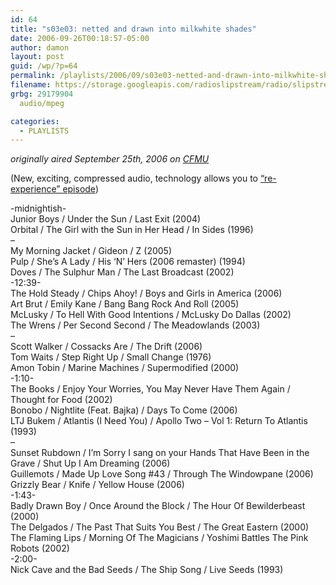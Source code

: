 ```yaml
---
id: 64
title: "s03e03: netted and drawn into milkwhite shades"
date: 2006-09-26T00:18:57-05:00
author: damon
layout: post
guid: /wp/?p=64
permalink: /playlists/2006/09/s03e03-netted-and-drawn-into-milkwhite-shades/
filename: https://storage.googleapis.com/radioslipstream/radio/slipstream-s3e03.mp3
grbg: 29179904
  audio/mpeg

categories:
  - PLAYLISTS
---
```


_originally aired September 25th, 2006 on [CFMU](http://cfmu.mcmaster.ca)_

(New, exciting, compressed audio, technology allows you to [“re-experience” episode](https://storage.googleapis.com/radioslipstream/radio/slipstream-s3e03.mp3))

-midnightish-  
Junior Boys / Under the Sun / Last Exit (2004)  
Orbital / The Girl with the Sun in Her Head / In Sides (1996)  
–  
My Morning Jacket / Gideon / Z (2005)  
Pulp / She’s A Lady / His ‘N’ Hers (2006 remaster) (1994)  
Doves / The Sulphur Man / The Last Broadcast (2002)  
-12:39-  
The Hold Steady / Chips Ahoy! / Boys and Girls in America (2006)  
Art Brut / Emily Kane / Bang Bang Rock And Roll (2005)  
McLusky / To Hell With Good Intentions / McLusky Do Dallas (2002)  
The Wrens / Per Second Second / The Meadowlands (2003)  
–  
Scott Walker / Cossacks Are / The Drift (2006)  
Tom Waits / Step Right Up / Small Change (1976)  
Amon Tobin / Marine Machines / Supermodified (2000)  
-1:10-  
The Books / Enjoy Your Worries, You May Never Have Them Again / Thought for Food (2002)  
Bonobo / Nightlite (Feat. Bajka) / Days To Come (2006)  
LTJ Bukem / Atlantis (I Need You) / Apollo Two – Vol 1: Return To Atlantis (1993)  
–  
Sunset Rubdown / I’m Sorry I sang on your Hands That Have Been in the Grave / Shut Up I Am Dreaming (2006)  
Guillemots / Made Up Love Song #43 / Through The Windowpane (2006)  
Grizzly Bear / Knife / Yellow House (2006)  
-1:43-  
Badly Drawn Boy / Once Around the Block / The Hour Of Bewilderbeast (2000)  
The Delgados / The Past That Suits You Best / The Great Eastern (2000)  
The Flaming Lips / Morning Of The Magicians / Yoshimi Battles The Pink Robots (2002)  
-2:00-  
Nick Cave and the Bad Seeds / The Ship Song / Live Seeds (1993)
